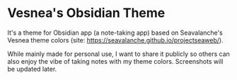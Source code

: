# Vesnea's Obsidian Theme
It's a theme for Obsidian app (a note-taking app) based on Seavalanche's Vesnea theme colors (site: https://seavalanche.github.io/projectseaweb/).

While mainly made for personal use, I want to share it publicly so others can also enjoy the vibe of taking notes with my theme colors.
Screenshots will be updated later.
